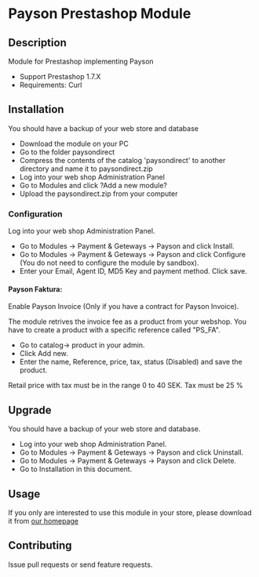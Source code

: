 # Payson Prestashop Module

## Description

Module for Prestashop implementing Payson
* Support 
Prestashop 1.7.X
* Requirements: 
Curl

## Installation

You should have a backup of your web store and database 
* Download the module on your PC 
* Go to the folder paysondirect
* Compress the contents of the catalog 'paysondirect' to another directory and name it to paysondirect.zip
* Log into your web shop Administration Panel
* Go to Modules and click ?Add a new module?
* Upload the paysondirect.zip from your computer

### Configuration


Log into your web shop Administration Panel. 
* Go to Modules -> Payment & Geteways -> Payson and click Install.
* Go to Modules -> Payment & Geteways -> Payson and click Configure 
(You do not need to configure the module by sandbox).
* Enter your Email, Agent ID, MD5 Key and payment method. Click save.

#### Payson Faktura:
Enable Payson Invoice (Only if you have a contract for Payson Invoice).

The module retrives the invoice fee as a product from your webshop. You have to
create a product with a specific reference called "PS_FA".

* Go to catalog-> product in your admin.
* Click Add new.
* Enter the name, Reference, price, tax, status (Disabled) and save the product.

Retail price with tax must be in the range 0 to 40 SEK.
Tax must be 25 %

## Upgrade

You should have a backup of your web store and database.
* Log into your web shop Administration Panel. 
* Go to Modules -> Payment & Geteways -> Payson and click Uninstall.
* Go to Modules -> Payment & Geteways -> Payson and click Delete.
* Go to Installation in this document.

## Usage

If you only are interested to use this module in your store, please download it from [our homepage](https://www.payson.se/integration/moduler/prestashop)

## Contributing

Issue pull requests or send feature requests.
